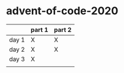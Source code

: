 # advent-of-code-2020

|  | part 1 | part 2 |
|---|---|---|
| day 1 | X | X |
| day 2 | X | X |
| day 3 | X | |
|  |  |  |
